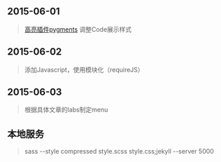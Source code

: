 ## 2015-06-01
> <a href="http://pygments.org/">高亮插件pygments</a>
> 调整Code展示样式 

## 2015-06-02
> 添加Javascript，使用模块化（requireJS）

## 2015-06-03
> 根据具体文章的labs制定menu 

## 本地服务
>sass --style compressed style.scss style.css;jekyll --server 5000
